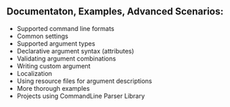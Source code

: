 ## Documentaton, Examples, Advanced Scenarios: 

* Supported command line formats
* Common settings
* Supported argument types
* Declarative argument syntax (attributes)
* Validating argument combinations
* Writing custom argument
* Localization
* Using resource files for argument descriptions
* More thorough examples
* Projects using CommandLine Parser Library